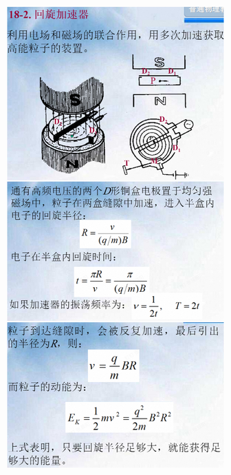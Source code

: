![](附件/Pasted%20image%2020251013224433.png)
![](附件/Pasted%20image%2020251013224445.png)
![](附件/Pasted%20image%2020251013224459.png)
